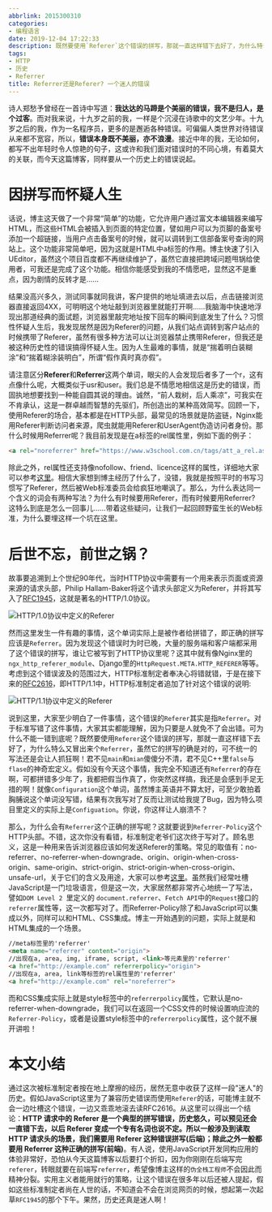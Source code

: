 ```yaml
---
abbrlink: 2015300310
categories:
- 编程语言
date: 2019-12-04 17:22:33
description: 既然要使用`Referer`这个错误的拼写，那就一直这样错下去好了，为什么特么又冒出来个`Referrer`，虽然它的拼写的确是对的，可不统一的写法还是会让人抓狂啊;说到这里，大家至少明白了一件事情，这个错误的`Referer`其实是指`Referrer`;有人说，使用JavaScript开发同构应用的体验非常好，恐怕从今天这篇博客以后要打个折扣，因为你刚刚在后端写完`referer`，转眼就要在前端写`referrer`，希望像博主这样的`伪全栈工程师`不会因此而精神分裂
tags:
- HTTP
- 历史
- Referrer
title: Referrer还是Referer? 一个迷人的错误
---
```


诗人郑愁予曾经在一首诗中写道：**我达达的马蹄是个美丽的错误，我不是归人，是个过客**。而对我来说，十九岁之前的我，一样是个沉浸在诗歌中的文艺少年。十九岁之后的我，作为一名程序员，更多的是邂逅各种错误。可偏偏人类世界对待错误从来都不宽容，所以，**错误本身既不美丽，亦不浪漫**。接近中年的我，无论如何，都写不出年轻时令人惊艳的句子，这或许和我们面对错误时的不同心境，有着莫大的关联，而今天这篇博客，同样要从一个历史上的错误说起。

# 因拼写而怀疑人生

话说，博主这天做了一个非常“简单”的功能，它允许用户通过富文本编辑器来编写HTML，而这些HTML会被插入到页面的特定位置，譬如用户可以为页脚的备案号添加一个超链接，当用户点击备案号的时候，就可以调转到工信部备案号查询的网站上。这个功能非常简单吧，因为这就是HTML中a标签的作用。博主快速了引入UEditor，虽然这个项目百度都不再继续维护了，虽然它直接把跨域问题甩锅给使用者，可我还是完成了这个功能。相信你能感受到我的不情愿吧，显然这不是重点，因为剧情的反转才是……

结果没高兴多久，测试同事就同我讲，客户提供的地址填进去以后，点击链接浏览器直接返回4XX，可明明这个地址敲到浏览器里就能打开啊……我脑海中快速地浮现出那道经典的面试题，浏览器里敲完地址按下回车的瞬间到底发生了什么？习惯性怀疑人生后，我发现居然是因为Referer的问题，从我们站点调转到客户站点的时候携带了Referer，虽然有很多种方法可以让浏览器禁止携带Referer，但我还是被这种历史性的错误搞得怀疑人生。因为人生最难的事情，就是“揣着明白装糊涂”和“揣着糊涂装明白”，所谓“假作真时真亦假”。

请注意区分**Referer**和**Referrer**这两个单词，眼尖的人会发现后者多了一个r，这有点像什么呢，大概类似于usr和user。我们总是不情愿地相信这是历史的错误，而固执地想要找到一种能自圆其说的理由。诚然，“前人栽树，后人乘凉”，可我实在不肯承认，这是一群卓越而智慧的先驱们，所创造出的某种高效简写。回顾一下，使用Referer的场合，基本都是在HTTP头部，最常见的场景就是防盗链，Nginx能用Referer判断访问者来源，爬虫就能用Referer和UserAgent伪造访问者身份。那什么时候用Referrer呢？我目前发现是在a标签的rel属性里，例如下面的例子：
```HTML
<a rel="noreferrer" href="https://www.w3school.com.cn/tags/att_a_rel.asp">w3school</a>
```
除此之外，rel属性还支持像nofollow、friend、licence这样的属性，详细地大家可以参考[这里](https://www.w3school.com.cn/tags/att_a_rel.asp)。相信大家想到博主经历了什么了，没错，我就是按照平时的书写习惯写了Referer，然后被Web标准委员会给疯狂地嘲讽了。那么，为什么表达同一个含义的词会有两种写法？为什么有时候要用Referer，而有时候要用Referrer? 这特么到底是怎么一回事儿……带着这些疑问，让我们一起回顾野蛮生长的Web标准，为什么要埋这样一个坑在这里。

# 后世不忘，前世之锅？
故事要追溯到上个世纪90年代，当时HTTP协议中需要有一个用来表示页面或资源来源的请求头部，Philip Hallam-Baker将这个请求头部定义为Referer，并将其写入了[RFC1945](https://datatracker.ietf.org/doc/rfc1945/?include_text=1)，这就是著名的HTTP/1.0协议。

![HTTP/1.0协议中定义的Referer](https://i.loli.net/2019/12/07/GE2WydKMf6HSk5n.png)

然而这里发生一件有趣的事情，这个单词实际上是被作者给拼错了，即正确的拼写应该是`Referrer`。因为发现这个错误时为时已晚，大量的服务端和客户端都采用了这个错误的拼写，谁让它被写到了HTTP协议里呢？这其中就有像Nginx里的`ngx_http_referer_module`、Django里的`HttpRequest.META.HTTP_REFERER`等等。考虑到这个错误波及的范围过大，HTTP标准制定者奉决心将错就错，于是在接下来的[RFC2616](https://datatracker.ietf.org/doc/rfc2616/?include_text=1)，即HTTP/1.1中，HTTP标准制定者追加了针对这个错误的说明:

![HTTP/1.1协议中定义的Referer](https://i.loli.net/2019/12/07/IwMpYPSls485CHx.png)

说到这里，大家至少明白了一件事情，这个错误的`Referer`其实是指`Referrer`。对于标准写错了这件事情，大家其实都能理解，因为只要是人就免不了会出错。可为什么不能一错到底呢？既然要使用`Referer`这个错误的拼写，那就一直这样错下去好了，为什么特么又冒出来个`Referrer`，虽然它的拼写的确是对的，可不统一的写法还是会让人抓狂啊！君不见`main`和`mian`傻傻分不清，君不见C++里`false`与`flase`的神奇宏定义。假如没有今天这个事情，我完全不知道还有`Referrer`的存在啊，可都拼错多少年了，我都把假当作真了，你突然这样搞，我还是会感到手足无措的啊！就像`Configuration`这个单词，虽然博主英语并不算太好，可至少敢拍着胸脯说这个单词没写错，结果有次我写对了反而让测试给我提了Bug，因为特么项目里定义的实际上是`Configuation`。你说，你这样让人崩溃不？

那么，为什么会有`Referrer`这个正确的拼写呢？这就要说到`Referrer-Policy`这个HTTP头部。不错，这次你没有看错，标准制定老爷们这次终于写对了。顾名思义，这是一种用来告诉浏览器应该如何发送Referer的策略。常见的取值有：no-referrer、no-referrer-when-downgrade、origin、origin-when-cross-origin、same-origin、strict-origin、strict-origin-when-cross-origin、unsafe-url，关于它们的含义及用途，大家可以参考[这里](https://developer.mozilla.org/en-US/docs/Web/HTTP/Headers/Referrer-Policy)。虽然我们经常吐槽JavaScript是一门垃圾语言，但是这一次，大家居然都非常齐心地统一了写法，譬如`DOM Level 2 `里定义的 `document.referrer`、`Fetch API`中的`Request`接口的`referrer`属性等，这一次都写对了。而Referrer-Policy除了和JavaScript可以集成以外，同样可以和HTML、CSS集成。博主一开始遇到的问题，实际上就是和HTML集成的一个场景。

```HTML
//meta标签里的'referrer'
<meta name="referrer" content="origin">
//出现在a, area, img, iframe, script, <link>等元素里的'referrer'
<a href="http://example.com" referrerpolicy="origin">
//出现在a, area, link等标签的rel属性里的'referrer'
<a href="http://example.com" rel="noreferrer">
```
而和CSS集成实际上就是style标签中的`referrerpolicy`属性，它默认是no-referrer-when-downgrade，我们可以在返回一个CSS文件的时候设置响应流的`Referrer-Policy`，或者是设置style标签中的`referrerpolicy`属性，这个就不展开讲啦！

# 本文小结

通过这次被标准制定者按在地上摩擦的经历，居然无意中收获了这样一段"迷人"的历史。假如JavaScript这里为了兼容历史错误而使用`Referer`的话，可能博主就不会一边吐槽这个错误，一边又乖乖地滚去读RFC2616。从这里可以得出一个结论：**HTTP 请求中的 Referer 是一个典型的拼写错误，历史悠久，可以预见还会一直错下去，以后 Referer 变成一个专有名词也说不定。所以一般涉及到读取 HTTP 请求头的场景，我们需要用 Referer 这种错误拼写(后端)；除此之外一般都要用 Referrer 这种正确的拼写(前端)**。有人说，使用JavaScript开发同构应用的体验非常好，恐怕从今天这篇博客以后要打个折扣，因为你刚刚在后端写完`referer`，转眼就要在前端写`referrer`，希望像博主这样的`伪全栈工程师`不会因此而精神分裂。实用主义者能用就行的策略，让这个错误在很多年以后还被人提起，假如这些标准制定者尚在人世的话，不知道会不会在浏览网页的时候，想起第一次起草`RFC1945`的那个下午。果然，历史还真是迷人啊！